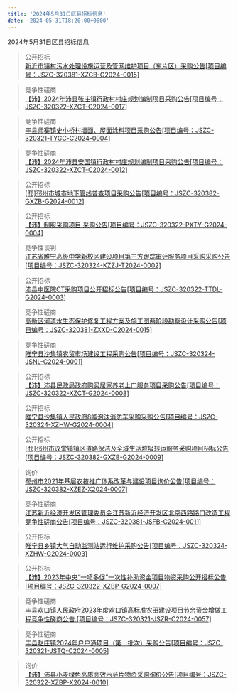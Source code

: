```yaml
---
title: '2024年5月31日区县招标信息'
date: '2024-05-31T18:20:00+0800'
---
```

2024年5月31日区县招标信息
<!--more-->
>公开招标<br>
>[新沂市镇村污水处理设施运营及管网维护项目（东片区）采购公告[项目编号：JSZC-320381-XZGB-G2024-0015]](http://czj.xz.gov.cn/Home/HomeDetails?type=0&articleid=761004ba-8093-499e-b22b-996034160c63)

>竞争性磋商<br>
>[【沛】2024年沛县张庄镇行政村村庄规划编制项目采购公告[项目编号：JSZC-320322-XZCT-C2024-0017]](http://czj.xz.gov.cn/Home/HomeDetails?type=0&articleid=0a95dd90-9759-4753-abce-63e37f61cb97)

>竞争性磋商<br>
>[丰县师寨镇史小桥村墙面、屋面涂料项目采购公告[项目编号：JSZC-320321-TYGC-C2024-0004]](http://czj.xz.gov.cn/Home/HomeDetails?type=0&articleid=ce11d2f0-0681-4596-a4f8-2145a67417a8)

>竞争性磋商<br>
>[【沛】2024年沛县安国镇行政村村庄规划编制项目采购公告[项目编号：JSZC-320322-XZCT-C2024-0012]](http://czj.xz.gov.cn/Home/HomeDetails?type=0&articleid=68c1ccd8-3884-4820-89d9-6bee5e1f9aed)

>公开招标<br>
>[[邳]邳州市城市地下管线普查项目采购公告[项目编号：JSZC-320382-GXZB-G2024-0012]](http://czj.xz.gov.cn/Home/HomeDetails?type=0&articleid=e7331956-160e-48d7-a6f8-6cafef55a305)

>公开招标<br>
>[【沛】制服采购项目              采购公告[项目编号：JSZC-320322-PXTY-G2024-0004]](http://czj.xz.gov.cn/Home/HomeDetails?type=0&articleid=204885cc-54c2-440b-b212-92b1207cb0af)

>竞争性谈判<br>
>[江苏省睢宁高级中学新校区建设项目第三方跟踪审计服务项目采购采购公告[项目编号：JSZC-320324-KZZJ-T2024-0002]](http://czj.xz.gov.cn/Home/HomeDetails?type=0&articleid=def13cf7-c28d-4ded-a653-98e6eeda7b97)

>公开招标<br>
>[沛县中医院CT采购项目公开招标公告[项目编号：JSZC-320322-TTDL-G2024-0003]](http://czj.xz.gov.cn/Home/HomeDetails?type=0&articleid=9137501d-52af-4851-87a8-177d03140591)

>竞争性磋商<br>
>[高新区河道水生态保护修复工程方案及施工图两阶段勘察设计采购公告[项目编号：JSZC-320381-ZXXD-C2024-0015]](http://czj.xz.gov.cn/Home/HomeDetails?type=0&articleid=2364b113-a625-46d8-8ec3-65a52b8d73ed)

>竞争性磋商<br>
>[睢宁县沙集镇农贸市场建设工程采购公告[项目编号：JSZC-320324-JSNL-C2024-0001]](http://czj.xz.gov.cn/Home/HomeDetails?type=0&articleid=409f2c42-4c68-4dff-8c2f-2e68862d9b4f)

>公开招标<br>
>[【沛】沛县民政局政府购买居家养老上门服务项目采购公告[项目编号：JSZC-320322-XZCT-G2024-0008]](http://czj.xz.gov.cn/Home/HomeDetails?type=0&articleid=bbd0eaa2-bd74-4eca-a141-2b2f36eba80b)

>公开招标<br>
>[睢宁县沙集镇人民政府8吨泡沫消防车采购采购公告[项目编号：JSZC-320324-XZHW-G2024-0004]](http://czj.xz.gov.cn/Home/HomeDetails?type=0&articleid=979429a5-786e-4929-9d09-7f1f36c7c654)

>公开招标<br>
>[[邳]邳州市议堂镇镇区道路保洁及全域生活垃圾转运服务采购项目招标公告[项目编号：JSZC-320382-GXZB-G2024-0009]](http://czj.xz.gov.cn/Home/HomeDetails?type=0&articleid=fda55e79-57da-4f99-b96b-55e6cdfc7067)

>询价<br>
>[邳州市2021年基层农技推广体系改革与建设项目询价公告[项目编号：JSZC-320382-XZEZ-X2024-0007]](http://czj.xz.gov.cn/Home/HomeDetails?type=0&articleid=f6c45c01-c151-46ca-8985-4227d4c1c785)

>竞争性磋商<br>
>[江苏新沂经济开发区管理委员会江苏新沂经济开发区北京西路路口改造工程竞争性磋商公告[项目编号：JSZC-320381-JSFB-C2024-0011]](http://czj.xz.gov.cn/Home/HomeDetails?type=0&articleid=1770fe85-a9ca-4f2e-a3e7-5212bb4665c0)

>公开招标<br>
>[ 睢宁县乡镇大气自动监测站运行维护采购公告[项目编号：JSZC-320324-XZHW-G2024-0003]](http://czj.xz.gov.cn/Home/HomeDetails?type=0&articleid=f5652f11-0bd7-4372-a88b-0979a9ed19bb)

>公开招标<br>
>[【沛】2023年中央“一喷多促”一次性补助资金项目物资采购公开招标公告[项目编号：JSZC-320322-XZBP-G2024-0007]](http://czj.xz.gov.cn/Home/HomeDetails?type=0&articleid=7645d7c9-a95d-4afe-9a8f-e95a48ded1d9)

>竞争性磋商<br>
>[丰县欢口镇人民政府2023年度欢口镇高标准农田建设项目节余资金增做工程竞争性磋商公告.[项目编号：JSZC-320321-JSZR-C2024-0057]](http://czj.xz.gov.cn/Home/HomeDetails?type=0&articleid=dd18021c-35dd-4af0-a986-be1300571d88)

>竞争性磋商<br>
>[丰县赵庄镇2024年户户通项目（第一批次）采购公告[项目编号：JSZC-320321-JSTQ-C2024-0005]](http://czj.xz.gov.cn/Home/HomeDetails?type=0&articleid=93652460-53c4-4222-97e0-02896169333c)

>询价<br>
>[【沛】沛县小麦绿色高质高效示范片物资采购询价公告[项目编号：JSZC-320322-XZBP-X2024-0010]](http://czj.xz.gov.cn/Home/HomeDetails?type=0&articleid=c979db0a-8ed2-48e2-943e-7e50c049a2c8)

